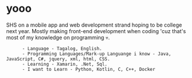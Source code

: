 # yooo #

SHS on a mobile app and web development strand hoping to be college next year.
Mostly making front-end development when coding 'cuz that's most of my knowledge on programming 💀.

          - Language - Tagalog, English.
          - Programming Languages/Mark-up Languange i know - Java, JavaScript, C#, jquery, xml, html, CSS.
          - Learning - Xamarin, .Net, Sql.
          - I want to Learn - Python, Kotlin, C, C++, Docker          
